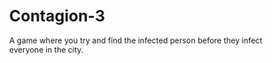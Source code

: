 # Contagion-3
A game where you try and find the infected person before they infect everyone in the city.
